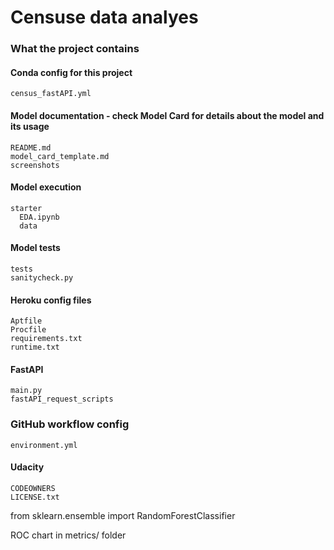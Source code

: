 # Censuse data analyes 

### What the project contains

#### Conda config for this project
`census_fastAPI.yml`

#### Model documentation - check Model Card for details about the model and its usage
```
README.md
model_card_template.md
screenshots
```

#### Model execution
```
starter
  EDA.ipynb
  data
```

#### Model tests
```
tests
sanitycheck.py
```


#### Heroku config files
```
Aptfile
Procfile
requirements.txt
runtime.txt
```

#### FastAPI
```
main.py
fastAPI_request_scripts
```

### GitHub workflow config
```
environment.yml
```

#### Udacity
```
CODEOWNERS
LICENSE.txt
```



from sklearn.ensemble import RandomForestClassifier

ROC chart in metrics/ folder
